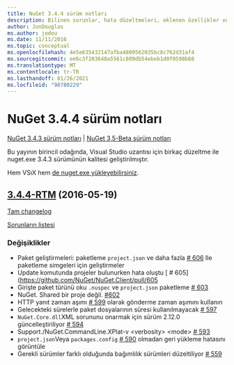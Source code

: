 ```yaml
---
title: NuGet 3.4.4 sürüm notları
description: Bilinen sorunlar, hata düzeltmeleri, eklenen özellikler ve CCR 'ler dahil olmak üzere NuGet 3.4.4 için sürüm notları.
author: JonDouglas
ms.author: jodou
ms.date: 11/11/2016
ms.topic: conceptual
ms.openlocfilehash: 4e5e635432147afba4809562035bc8c762d31af4
ms.sourcegitcommit: ee6c3f203648a5561c809db54ebeb1d0f0598b68
ms.translationtype: MT
ms.contentlocale: tr-TR
ms.lasthandoff: 01/26/2021
ms.locfileid: "98780229"
---
```

# <a name="nuget-344-release-notes"></a>NuGet 3.4.4 sürüm notları

[NuGet 3.4.3 sürüm notları](../release-notes/nuget-3.4.3.md)  |  [NuGet 3,5-Beta sürüm notları](../release-notes/nuget-3.5-Beta.md)

Bu yayının birincil odağında, Visual Studio uzantısı için birkaç düzeltme ile nuget.exe 3.4.3 sürümünün kalitesi geliştirılmıştır.

Hem VSıX hem [de nuget.exe yükleyebilirsiniz](https://dist.nuget.org/index.html).

## <a name="344-rtm-2016-05-19"></a>[3.4.4-RTM](https://github.com/NuGet/NuGet.Client/tree/3.4.4-rtm) (2016-05-19)

[Tam changelog](https://github.com/NuGet/NuGet.Client/compare/3.5.0-beta-final...3.4.4-rtm)

[Sorunların listesi](https://github.com/NuGet/Home/issues?q=is%3Aissue+milestone%3A3.4.4+is%3Aclosed)

### <a name="changes"></a>Değişiklikler

- Paket geliştirmeleri: paketleme `project.json` ve daha fazla [ \# 606](https://github.com/NuGet/NuGet.Client/pull/606) Ile paketleme simgeleri için geliştirmeler
- Update komutunda projeler bulunurken hata oluştu [ \# 605] (https://github.com/NuGet/NuGet.Client/pull/605
- Girişte paket türünü oku `.nuspec` ve `project.json` paketleme [ \# 603](https://github.com/NuGet/NuGet.Client/pull/603)
- NuGet. Shared bir proje değil. [\#602](https://github.com/NuGet/NuGet.Client/pull/602)
- HTTP yanıt zaman aşımı [ \# 599](https://github.com/NuGet/NuGet.Client/pull/599) olarak gönderme zaman aşımını kullanın
- Gelecekteki sürelerle paket dosyalarının süresi kullanılmayacak [ \# 597](https://github.com/NuGet/NuGet.Client/pull/597)
- `NuGet.Core.dll`XML sorununu onarmak için sürüm 2.12.0 güncelleştiriliyor [ \# 594](https://github.com/NuGet/NuGet.Client/pull/594)
- Support./NuGet.CommandLine.XPlat-v \<verbosity\> \<mode\> [ \# 593](https://github.com/NuGet/NuGet.Client/pull/593)
- `project.json`Veya `packages.config` [ \# 590](https://github.com/NuGet/NuGet.Client/pull/590) olmadan geri yükleme hatasını görüntüle
- Gerekli sürümler farklı olduğunda bağımlılık sürümleri düzeltiliyor [ \# 559](https://github.com/NuGet/NuGet.Client/pull/559)